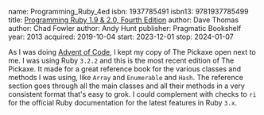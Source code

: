 name: Programming_Ruby_4ed
isbn: 1937785491
isbn13: 9781937785499
title: [Programming Ruby 1.9 & 2.0, Fourth Edition](https://pragprog.com/book/ruby4/programming-ruby-1-9-2-0)
author: Dave Thomas
author: Chad Fowler
author: Andy Hunt
publisher: Pragmatic Bookshelf
year: 2013
acquired: 2019-10-04
start: 2023-12-01
stop: 2024-01-07

As I was doing [Advent of Code](https://adventofcode.com/2023/), I kept my copy
of The Pickaxe open next to me.  I was using Ruby `3.2.2` and this is the most
recent edition of The Pickaxe.  It made for a great reference book for the
various classes and methods I was using, like `Array` and `Enumerable` and
`Hash`.  The reference section goes through all the main classes and all their
methods in a very consistent format that's easy to grok.  I could complement
with checks to `ri` for the official Ruby documentation for the latest features
in Ruby `3.x`.
